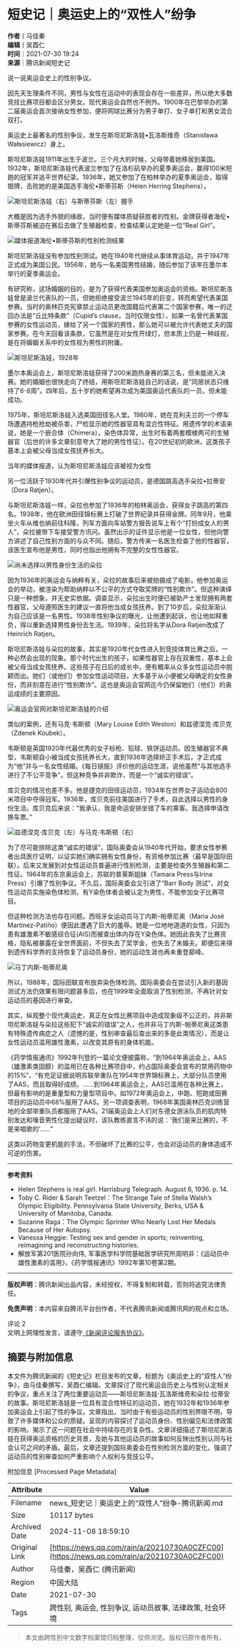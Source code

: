 # 短史记｜奥运史上的“双性人”纷争

**作者**丨马佳秦  
**编辑**丨吴酉仁  
**时间**｜2021-07-30 19:24  
**来源**｜腾讯新闻短史记  

说一说奥运会史上的性别争议。

因先天生理条件不同，男性与女性在运动中的表现会存在一些差异，所以绝大多数竞技比赛项目都会区分男女。现代奥运会自然也不例外。1900年在巴黎举办的第二届奥运会首次接纳女性参加，便将网球比赛分为男子单打、女子单打和男女混合双打。

奥运史上最著名的性别争议，发生在斯坦尼斯洛娃•瓦洛斯维奇（Stanisława Wałasiewicz）身上。

斯坦尼斯洛娃1911年出生于波兰。三个月大的时候，父母带着她移居到美国。1932年，斯坦尼斯洛娃代表波兰参加了在洛杉矶举办的夏季奥运会，赢得100米短跑的冠军并追平世界纪录。1936年，她又参加了在柏林举办的夏季奥运会，取得银牌，击败她的是美国选手海伦•斯蒂芬斯（Helen Herring Stephens）。

![斯坦尼斯洛娃（右）与斯蒂芬斯（左）握手](引自维基)

大概是因为选手外貌的缘故，当时便有媒体质疑获胜者的性别。金牌获得者海伦•斯蒂芬斯被迫在赛后去做了生殖器检查，检查结果认定她是一位“Real Girl”。

![媒体报道海伦•斯蒂芬斯的性别检测结果](无相关信息)

斯坦尼斯洛娃没有参加性别测试。她在1940年代继续从事体育运动，并于1947年正式成为美国公民。1956年，她与一名美国男性结婚，随后参加了该年在墨尔本举行的夏季奥运会。

有研究称，这场婚姻的目的，是为了获得代表美国参加奥运会的资格。斯坦尼斯洛娃曾是波兰代表队的一员，但她拒绝接受波兰1945年的巨变，转而希望代表美国参赛。当时的奥林匹克宪章禁止运动员更改国籍后代表第二个国家参赛，唯一的迂回办法是“丘比特条款”（Cupid’s clause，当时仅限女性），如果一名曾代表某国参赛的女性运动员，嫁给了另一个国家的男性，那么她可以被允许代表她丈夫的国家参赛。在今天回看该条款，它虽然是在对女性开绿灯，但本质上仍是一种歧视，是在将婚姻关系中的女性视为男性的附庸。

![斯坦尼斯洛娃，1928年](无相关信息)

墨尔本奥运会上，斯坦尼斯洛娃获得了200米跑热身赛的第三名，但未能进入决赛。她的婚姻也很快走向了终结，用斯坦尼斯洛娃自己的话说，是“同居状态只维持了6-8周”。四年后，五十岁的她希望再次成为美国奥运代表队的一员，但未能成功。

1975年，斯坦尼斯洛娃入选美国田径名人堂。1980年，她在克利夫兰的一个停车场遭遇持枪抢劫被杀害，尸检显示她的性器官具有混合性特征。用遗传学的术语来说，她是一个嵌合体（Chimera），染色体异常，出生时有着两套模棱两可的生殖器官（后世的许多文章刻意夸大了她的男性性征）。在20世纪初的欧洲，这类孩子基本上会被父母当成女孩抚养长大。

当年的媒体报道，认为斯坦尼斯洛娃应该被视为女性

另一位活跃于1930年代并引爆性别争议的运动员，是德国跳高选手朵拉•拉蒂安（Dora Ratjen）。

与斯坦尼斯洛娃一样，朵拉也参加了1936年的柏林奥运会，获得女子跳高的第四名。1938年，他在欧洲田径锦标赛上打破了世界纪录并获得金牌。同年9月，他乘坐火车从维也纳前往科隆，列车方面向车站警方报告说车上有个“打扮成女人的男人”，朵拉被带下车接受警方讯问。虽然出示的证件显示他是一位女性，但他向警方讲述了自己性别方面的与众不同。随后，警方传来一名医生检查了他的性器官，该医生宣布他是男性，同时也指出他拥有不完整的女性性器官。

![尚未选择以男性身份生活的朵拉](无相关信息)

因为1936年的奥运会与纳粹有关，朵拉的故事后来被拍摄成了电影，他参加奥运会的举动，被渲染为帮助纳粹以不公平的方式夺取奖牌的“性别欺诈”。但这种演绎只是一种想象，并无史实依据。调查显示，朵拉出生时便已被助产士发现拥有两套性器官，父母遵照医生的建议一直将他当成女孩抚养。到了10岁后，朵拉渐渐认为自己应该是一名男性。1938年性别争议的曝光，让他遭到起诉，也让他如释重负，得以重新选择男性身份去生活。1939年，朵拉将名字从Dora Ratjen改成了Heinrich Ratjen。

斯坦尼斯洛娃与朵拉的故事，其实是1920年代女性进入到竞技体育比赛之后，一种必然会出现的现象。那个时代出生的孩子，如果性器官上存在双重性，基本上会被父母当成女孩抚养。这些孩子在日后的成长中，便有概率从众多女性运动员中脱颖而出。她们（或他们）参加女性运动项目，大多基于从小便被父母确定的女性身份，而非刻意在进行“性别欺诈”。这也是奥运会官网迄今仍保留她们（他们）的奥运成绩的主要原因。

![奥运会官网对斯坦尼斯洛娃的介绍](无相关信息)

类似的案例，还有马克·韦斯顿（Mary Louise Edith Weston）和兹德涅克·库贝克（Zdenek Koubek）。

韦斯顿是英国1920年代最优秀的女子标枪、铅球、铁饼运动员。因生殖器官不典型，韦斯顿自小被当成女孩抚养长大，直到1936年选择矫正手术后，才正式成为“他”并与一名女性结婚。《每日镜报》评价他的运动生涯，说他虽然“与其他选手进行了不公平竞争”，但这种竞争并非欺诈，而是一个“诚实的错误”。

库贝克的情况也差不多。他是捷克的田径运动员，1934年在世界女子运动会800米项目中夺得冠军。1936年，库贝克前往美国进行了手术，自此选择以男性的身份生活。库贝克后来说：“我承认，我是命运安排坐错了车的乘客。我选择申请改换车票。”

![兹德涅克·库贝克（左）与马克·韦斯顿（右）](无相关信息)

为了尽可能排除这类“诚实的错误”，国际奥委会从1940年代开始，要求女性参赛者出具医疗证明，以证实她们确实拥有女性身份，有资格参加比赛（最早是国际田联）。后来又发展到对女性运动员普遍进行性别检测，主要是检查外生殖器和第二性征。1964年的东京奥运会上，苏联的普莱斯姐妹（Tamara Press与Irina Press）引爆了性别争议。不久后，国际奥委会又引进了“Barr Body 测试”，对女性运动员实施染色体检测，有Y染色体者会被认定为男性，不能参加女子比赛项目。

但这种检测方法也存在问题。西班牙女运动员马丁内斯-帕蒂尼奥（Maria José Martínez-Patiño）便因此遭遇了巨大的羞辱。她是一位地地道道的女性，只因为患有雄激素不敏感综合征(AIS)而被查出体内存在Y染色体。她因此丧失了比赛资格，隐私被暴露在全世界面前，不但失去了奖学金，也失去了未婚夫。即便后来得到遗传科学界的支持恢复了运动员身份，她的运动生涯也再未重登巅峰。

![马丁内斯-帕蒂尼奥](无相关信息)

所以，1988年，国际田联宣布放弃染色体检测。国际奥委会在尝试引入新的基因测试方法仍效果有限问题甚多后，也在1999年全面取消了性别检测，不再针对女运动员的基因进行审查。

其实，纵观整个现代奥运史，真正在女性比赛项目中造成现象级不公正的，并非斯坦尼斯洛娃与朵拉这些犯下“诚实的错误”之人，也并非马丁内斯-帕蒂尼奥这类患有特殊遗传病症之人（遗憾的是，性别审查最后查出来的多是此类情况），而是让女性运动员滥用雄性激素，以改变其原有的身体机能。

《药学情报通讯》1992年刊登的一篇论文便披露称，“到1964年奥运会上，AAS（雄激素类固醇）的滥用已在各种比赛项目中，约占国际奥委会宣布的禁用药物中的15%”，“有充足证据说明苏联举重队在1954年世界锦标赛上，大部分队员使用了AAS，而且取得好成绩。……到1964年奥运会上，AAS已滥用在各种比赛上，但最有影响的是重量型和力量型项目中。如1972年奥运会上，中跑、短跑或田赛项目的运动员中68%服用了AAS。另一项调查表明，1968年美国奥林匹克训练营地的全部举重队员都服用了AAS。21届奥运会上人们对东德女游泳队员的肌肉特别发达和嗓音男性化提出疑议时，该队教练直言不讳的说：‘我们是来比赛的，不是来唱歌的’……”

这类以药物变更机能的手法，不但破坏了比赛的公平，也会对运动员的身体造成不可逆的伤害。

---

**参考资料**  
- Helen Stephens is real girl. Harrisburg Telegraph. August 6, 1936. p. 14.  
- Toby C. Rider & Sarah Teetzel：The Strange Tale of Stella Walsh’s Olympic Eligibility. Pennsylvania State University, Berks, USA & University of Manitoba, Canada.  
- Suzanne Raga：The Olympic Sprinter Who Nearly Lost Her Medals Because of Her Autopsy.  
- Vanessa Heggie: Testing sex and gender in sports; reinventing, reimagining and reconstructing histories.  
- 解放军第201医院孙向伟, 军事医学科学院基础医学研究所周明非：《运动员中雄性激素的滥用》，《药学情报通讯》1992年第10卷第2期。  

---

**版权声明**：腾讯新闻出品内容，未经授权，不得复制和转载，否则将追究法律责任。

**免责声明**：本内容来自腾讯平台创作者，不代表腾讯新闻或腾讯网的观点和立场。

评论 2  
文明上网理性发言，请遵守[《新闻评论服务协议》](https://new.qq.com/static/coralinfo.htm)。

## 摘要与附加信息

<!-- tcd_abstract -->
本文件为腾讯新闻的《短史记》栏目发布的文章，标题为《奥运史上的“双性人”纷争》，由马佳秦撰写，吴酉仁编辑。文章探讨了现代奥运会历史上与性别认定相关的争议，重点关注了两位重要运动员——斯坦尼斯洛娃·瓦洛斯维奇和朵拉·拉蒂安的故事。斯坦尼斯洛娃是一位具有混合性特征的运动员，她在1932年和1936年参加奥运会上引起了性的争议。文章指出，当时由于有些运动员的性别界限不明，导致了许多媒体和公众的质疑。呈现的内容探讨了运动员身份、性别偏见和法律政策的影响，揭示了这一问题在社会中持续存在的复杂性。文章详细描述了斯坦尼斯洛娃在获得奥运资格的历史背景，及她与其他运动员的故事如何反映出性别认同与社会认可之间的矛盾。最后，文章还提到国际奥委会在性别检测方面的变化，强调了运动员的性别审查如何严重影响个人权利与竞技公平。
<!-- tcd_abstract_end -->

附加信息 [Processed Page Metadata]

| Attribute       | Value                                  |
|-----------------|----------------------------------------|
| Filename        | news_短史记｜奥运史上的“双性人”纷争-腾讯新闻.md                             |
| Size            | 10117 bytes                           |
| Archived Date   | 2024-11-08 18:59:10                             |
| Original Link   | [https://news.qq.com/rain/a/20210730A0CZFC00](https://news.qq.com/rain/a/20210730A0CZFC00)                       |
| Author          | 马佳秦，吴酉仁 (腾讯新闻)                               |
| Region          | 中国大陆                               |
| Date            | 2021-07-30                                 |
| Tags            | 跨性别, 奥运会, 性别争议, 运动员故事, 法律政策, 社会环境                                 |
>
> 本文由跨性别中文数字档案馆归档整理，仅供浏览。版权归原作者所有。
>